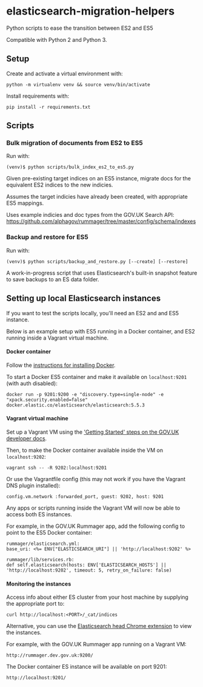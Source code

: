 # elasticsearch-migration-helpers
Python scripts to ease the transition between ES2 and ES5

Compatible with Python 2 and Python 3.

## Setup

Create and activate a virtual environment with:

    python -m virtualenv venv && source venv/bin/activate

Install requirements with:

    pip install -r requirements.txt
    
   
## Scripts
 
### Bulk migration of documents from ES2 to ES5

Run with:

    (venv)$ python scripts/bulk_index_es2_to_es5.py

Given pre-existing target indices on an ES5 instance, migrate docs for the equivalent ES2 indices to the new indicies.

Assumes the target indicies have already been created, with appropriate ES5 mappings.

Uses example indicies and doc types from the GOV.UK Search API:
https://github.com/alphagov/rummager/tree/master/config/schema/indexes 

### Backup and restore for ES5

Run with:

    (venv)$ python scripts/backup_and_restore.py [--create] [--restore]

A work-in-progress script that uses Elasticsearch's built-in snapshot feature to save backups to an ES data folder.

## Setting up local Elasticsearch instances

If you want to test the scripts locally, you'll need an ES2 and and ES5 instance.

Below is an example setup with ES5 running in a Docker container, and ES2 running inside a Vagrant virtual machine.

#### Docker container

Follow the [instructions for installing Docker](https://docs.docker.com/install/).

To start a Docker ES5 container and make it available on `localhost:9201` (with auth disabled):

    docker run -p 9201:9200 -e "discovery.type=single-node" -e "xpack.security.enabled=false" docker.elastic.co/elasticsearch/elasticsearch:5.5.3

#### Vagrant virtual machine

Set up a Vagrant VM using the ['Getting Started' steps on the GOV.UK developer docs](https://docs.publishing.service.gov.uk/manual/get-started.html).

Then, to make the Docker container available inside the VM on `localhost:9202`:

    vagrant ssh -- -R 9202:localhost:9201

Or use the Vagrantfile config (this may not work if you have the Vagrant DNS plugin installed):

    config.vm.network :forwarded_port, guest: 9202, host: 9201

Any apps or scripts running inside the Vagrant VM will now be able to access both ES instances.

For example, in the GOV.UK Rummager app, add the following config to point to the ES5 Docker container:

    rummager/elasticsearch.yml:
	base_uri: <%= ENV["ELASTICSEARCH_URI"] || 'http://localhost:9202' %>

    rummager/lib/services.rb:
    def self.elasticsearch(hosts: ENV['ELASTICSEARCH_HOSTS'] || 'http://localhost:9202', timeout: 5, retry_on_failure: false)

#### Monitoring the instances

Access info about either ES cluster from your host machine by supplying the appropriate port to:

    curl http://localhost:<PORT>/_cat/indices

Alternative, you can use the [Elasticsearch head Chrome extension](https://chrome.google.com/webstore/detail/elasticsearch-head/ffmkiejjmecolpfloofpjologoblkegm) to view the instances.

For example, with the GOV.UK Rummager app running on a Vagrant VM:

    http://rummager.dev.gov.uk:9200/

The Docker container ES instance will be available on port 9201:

    http://localhost:9201/
